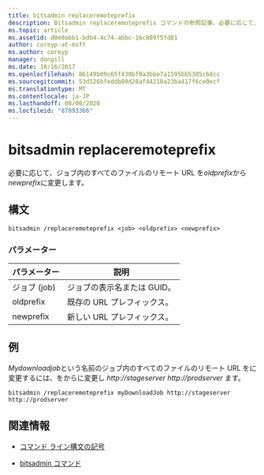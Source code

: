 ```yaml
---
title: bitsadmin replaceremoteprefix
description: Bitsadmin replaceremoteprefix コマンドの参照記事。必要に応じて、ジョブ内のすべてのファイルのリモート URL を*oldprefix*から*newprefix*に変更します。
ms.topic: article
ms.assetid: d0e0abb1-bdb4-4c74-abbc-16c809f5fd81
author: coreyp-at-msft
ms.author: coreyp
manager: dongill
ms.date: 10/16/2017
ms.openlocfilehash: 86149b09c65f430bf0a3bbe7a1595bb5385c6dcc
ms.sourcegitcommit: 53d526bfeddb89d28af44210a23ba417f6ce0ecf
ms.translationtype: MT
ms.contentlocale: ja-JP
ms.lasthandoff: 08/06/2020
ms.locfileid: "87893366"
---
```

# <a name="bitsadmin-replaceremoteprefix"></a>bitsadmin replaceremoteprefix

必要に応じて、ジョブ内のすべてのファイルのリモート URL を*oldprefix*から*newprefix*に変更します。

## <a name="syntax"></a>構文

```
bitsadmin /replaceremoteprefix <job> <oldprefix> <newprefix>
```

### <a name="parameters"></a>パラメーター

| パラメーター | 説明 |
| -------------- | -------------- |
| ジョブ (job) | ジョブの表示名または GUID。 |
| oldprefix | 既存の URL プレフィックス。 |
| newprefix | 新しい URL プレフィックス。 |

## <a name="examples"></a>例

*Mydownloadjob*という名前のジョブ内のすべてのファイルのリモート URL をに変更するには、をからに変更し *http://stageserver* *http://prodserver* ます。

```
bitsadmin /replaceremoteprefix myDownloadJob http://stageserver http://prodserver
```

## <a name="additional-information"></a>関連情報

- [コマンド ライン構文の記号](command-line-syntax-key.md)

- [bitsadmin コマンド](bitsadmin.md)
